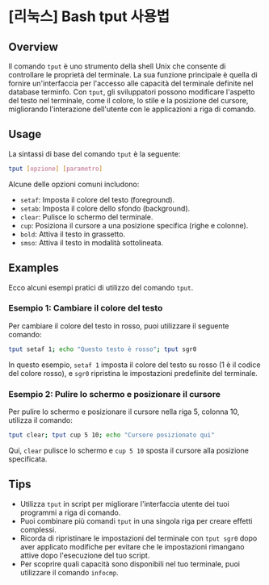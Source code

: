 # [리눅스] Bash tput 사용법

## Overview
Il comando `tput` è uno strumento della shell Unix che consente di controllare le proprietà del terminale. La sua funzione principale è quella di fornire un'interfaccia per l'accesso alle capacità del terminale definite nel database terminfo. Con `tput`, gli sviluppatori possono modificare l'aspetto del testo nel terminale, come il colore, lo stile e la posizione del cursore, migliorando l'interazione dell'utente con le applicazioni a riga di comando.

## Usage
La sintassi di base del comando `tput` è la seguente:

```bash
tput [opzione] [parametro]
```

Alcune delle opzioni comuni includono:

- `setaf`: Imposta il colore del testo (foreground).
- `setab`: Imposta il colore dello sfondo (background).
- `clear`: Pulisce lo schermo del terminale.
- `cup`: Posiziona il cursore a una posizione specifica (righe e colonne).
- `bold`: Attiva il testo in grassetto.
- `smso`: Attiva il testo in modalità sottolineata.

## Examples
Ecco alcuni esempi pratici di utilizzo del comando `tput`.

### Esempio 1: Cambiare il colore del testo
Per cambiare il colore del testo in rosso, puoi utilizzare il seguente comando:

```bash
tput setaf 1; echo "Questo testo è rosso"; tput sgr0
```

In questo esempio, `setaf 1` imposta il colore del testo su rosso (1 è il codice del colore rosso), e `sgr0` ripristina le impostazioni predefinite del terminale.

### Esempio 2: Pulire lo schermo e posizionare il cursore
Per pulire lo schermo e posizionare il cursore nella riga 5, colonna 10, utilizza il comando:

```bash
tput clear; tput cup 5 10; echo "Cursore posizionato qui"
```

Qui, `clear` pulisce lo schermo e `cup 5 10` sposta il cursore alla posizione specificata.

## Tips
- Utilizza `tput` in script per migliorare l'interfaccia utente dei tuoi programmi a riga di comando.
- Puoi combinare più comandi `tput` in una singola riga per creare effetti complessi.
- Ricorda di ripristinare le impostazioni del terminale con `tput sgr0` dopo aver applicato modifiche per evitare che le impostazioni rimangano attive dopo l'esecuzione del tuo script.
- Per scoprire quali capacità sono disponibili nel tuo terminale, puoi utilizzare il comando `infocmp`.